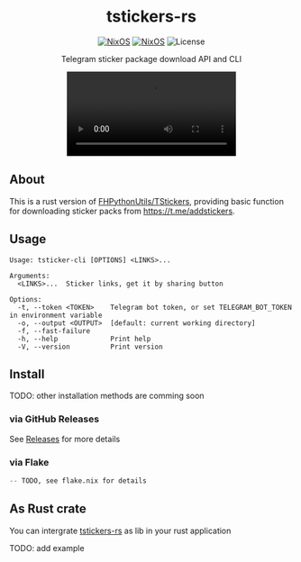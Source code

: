 <div align=center>

# tstickers-rs

[![NixOS](https://img.shields.io/badge/Made_for-Rust-orange.svg?logo=rust&style=for-the-badge)](https://www.rust-lang.org/) [![NixOS](https://img.shields.io/badge/Flakes-Nix-informational.svg?logo=nixos&style=for-the-badge)](https://nixos.org) ![License](https://img.shields.io/github/license/mslxl/tstickers-rs?style=for-the-badge)

Telegram sticker package download API and CLI

![Screenshot](./screen.mp4)

</div>

## About

This is a rust version of [FHPythonUtils/TStickers](https://github.com/FHPythonUtils/TStickers), providing basic function for downloading
sticker packs from https://t.me/addstickers.

## Usage

```text
Usage: tsticker-cli [OPTIONS] <LINKS>...

Arguments:
  <LINKS>...  Sticker links, get it by sharing button

Options:
  -t, --token <TOKEN>    Telegram bot token, or set TELEGRAM_BOT_TOKEN in environment variable
  -o, --output <OUTPUT>  [default: current working directory]
  -f, --fast-failure
  -h, --help             Print help
  -V, --version          Print version
```

## Install

TODO: other installation methods are comming soon

### via GitHub Releases

See [Releases](https://github.com/mslxl/tstickers-rs/releases) for more details

### via Flake

```nix
-- TODO, see flake.nix for details
```

## As Rust crate

You can intergrate [tstickers-rs](tsticker/) as lib in your rust application

TODO: add example
